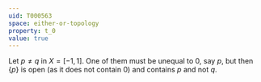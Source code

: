 ```yaml
---
uid: T000563
space: either-or-topology
property: t_0
value: true
---
```

Let $p \neq q$ in $X = [-1,1]$. One of them must be unequal to $0$, say $p$, but then $\{p\}$ is open (as it does not contain $0$) and contains $p$ and not $q$.

